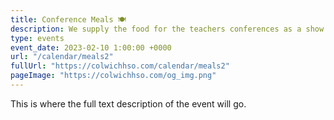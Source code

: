 ```yaml
---
title: Conference Meals 🍽️
description: We supply the food for the teachers conferences as a show of appreciation.
type: events
event_date: 2023-02-10 1:00:00 +0000
url: "/calendar/meals2"
fullUrl: "https://colwichhso.com/calendar/meals2"
pageImage: "https://colwichhso.com/og_img.png"
---
```

This is where the full text description of the event will go.